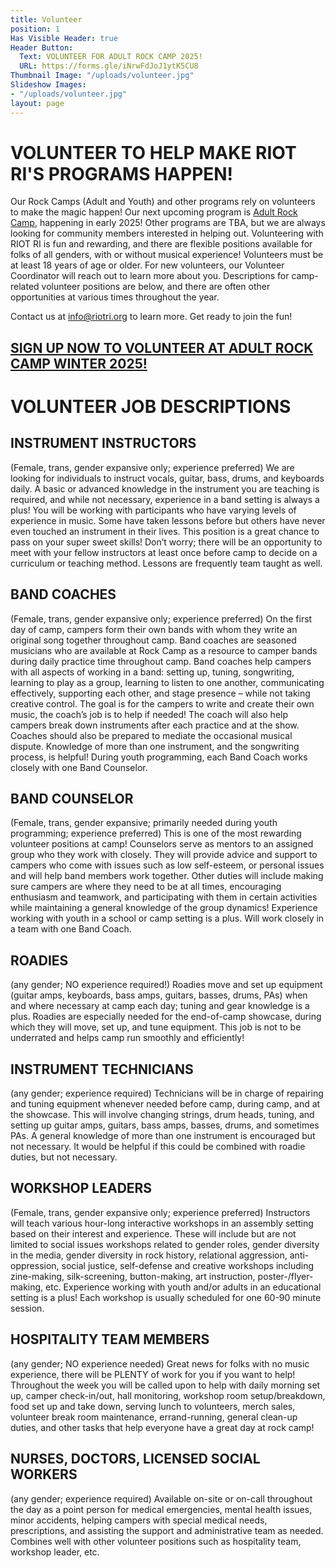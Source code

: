 ```yaml
---
title: Volunteer
position: 1
Has Visible Header: true
Header Button:
  Text: VOLUNTEER FOR ADULT ROCK CAMP 2025!
  URL: https://forms.gle/iNrwFdJoJ1ytK5CU8
Thumbnail Image: "/uploads/volunteer.jpg"
Slideshow Images:
- "/uploads/volunteer.jpg"
layout: page
---
```


# VOLUNTEER TO HELP MAKE RIOT RI'S PROGRAMS HAPPEN!

Our Rock Camps (Adult and Youth) and other programs rely on volunteers to make the magic happen! Our next upcoming program is [Adult Rock Camp](/programs/adult-rock-camp.html), happening in early 2025! Other programs are TBA, but we are always looking for community members interested in helping out. Volunteering with RIOT RI is fun and rewarding, and there are flexible positions available for folks of all genders, with or without musical experience! Volunteers must be at least 18 years of age or older. For new volunteers, our Volunteer Coordinator will reach out to learn more about you. Descriptions for camp-related volunteer positions are below, and there are often other opportunities at various times throughout the year.

Contact us at [info@riotri.org](mailto:info@riotri.org) to learn more. Get ready to join the fun!

## <a href="https://forms.gle/nghhiMSD7ebDpYtm6" target="_blank">SIGN UP NOW TO VOLUNTEER AT ADULT ROCK CAMP WINTER 2025!</a>




# VOLUNTEER JOB DESCRIPTIONS

## INSTRUMENT INSTRUCTORS 
(Female, trans, gender expansive only; experience preferred) We are looking for individuals to instruct vocals, guitar, bass, drums, and keyboards daily. A basic or advanced knowledge in the instrument you are teaching is required, and while not necessary, experience in a band setting is always a plus! You will be working with participants who have varying levels of experience in music. Some have taken lessons before but others have never even touched an instrument in their lives. This position is a great chance to pass on your super sweet skills! Don’t worry; there will be an opportunity to meet with your fellow instructors at least once before camp to decide on a curriculum or teaching method. Lessons are frequently team taught as well.

## BAND COACHES
(Female, trans, gender expansive only; experience preferred) On the first day of camp, campers form their own bands with whom they write an original song together throughout camp. Band coaches are seasoned musicians who are available at Rock Camp as a resource to camper bands during daily practice time throughout camp. Band coaches help campers with all aspects of working in a band: setting up, tuning, songwriting, learning to play as a group, learning to listen to one another, communicating effectively, supporting each other, and stage presence – while not taking creative control. The goal is for the campers to write and create their own music, the coach’s job is to help if needed! The coach will also help campers break down instruments after each practice and at the show. Coaches should also be prepared to mediate the occasional musical dispute. Knowledge of more than one instrument, and the songwriting process, is helpful! During youth programming, each Band Coach works closely with one Band Counselor.

## BAND COUNSELOR
(Female, trans, gender expansive; primarily needed during youth programming; experience preferred) This is one of the most rewarding volunteer positions at camp! Counselors serve as mentors to an assigned group who they work with closely. They will provide advice and support to campers who come with issues such as low self-esteem, or personal issues and will help band members work together. Other duties will include making sure campers are where they need to be at all times, encouraging enthusiasm and teamwork, and participating with them in certain activities while maintaining a general knowledge of the group dynamics! Experience working with youth in a school or camp setting is a plus. Will work closely in a team with one Band Coach.

## ROADIES
(any gender; NO experience required!) Roadies move and set up equipment (guitar amps, keyboards, bass amps, guitars, basses, drums, PAs) when and where necessary at camp each day; tuning and gear knowledge is a plus. Roadies are especially needed for the end-of-camp showcase, during which they will move, set up, and tune equipment. This job is not to be underrated and helps camp run smoothly and efficiently!

## INSTRUMENT TECHNICIANS
(any gender; experience required) Technicians will be in charge of repairing and tuning equipment whenever needed before camp, during camp, and at the showcase. This will involve changing strings, drum heads, tuning, and setting up guitar amps, guitars, bass amps, basses, drums, and sometimes PAs. A general knowledge of more than one instrument is encouraged but not necessary. It would be helpful if this could be combined with roadie duties, but not necessary.

## WORKSHOP LEADERS 
(Female, trans, gender expansive only; experience preferred) Instructors will teach various hour-long interactive workshops in an assembly setting based on their interest and experience. These will include but are not limited to social issues workshops related to gender roles, gender diversity in the media, gender diversity in rock history, relational aggression, anti-oppression, social justice, self-defense and creative workshops including zine-making, silk-screening, button-making, art instruction, poster-/flyer-making, etc. Experience working with youth and/or adults in an educational setting is a plus! Each workshop is usually scheduled for one 60-90 minute session.

## HOSPITALITY TEAM MEMBERS
(any gender; NO experience needed) Great news for folks with no music experience, there will be PLENTY of work for you if you want to help! Throughout the week you will be called upon to help with daily morning set up, camper check-in/out, hall monitoring, workshop room setup/breakdown, food set up and take down, serving lunch to volunteers, merch sales, volunteer break room maintenance, errand-running, general clean-up duties, and other tasks that help everyone have a great day at rock camp!  

## NURSES, DOCTORS, LICENSED SOCIAL WORKERS
(any gender; experience required) Available on-site or on-call throughout the day as a point person for medical emergencies, mental health issues, minor accidents, helping campers with special medical needs, prescriptions, and assisting the support and administrative team as needed. Combines well with other volunteer positions such as hospitality team, workshop leader, etc.  
 
